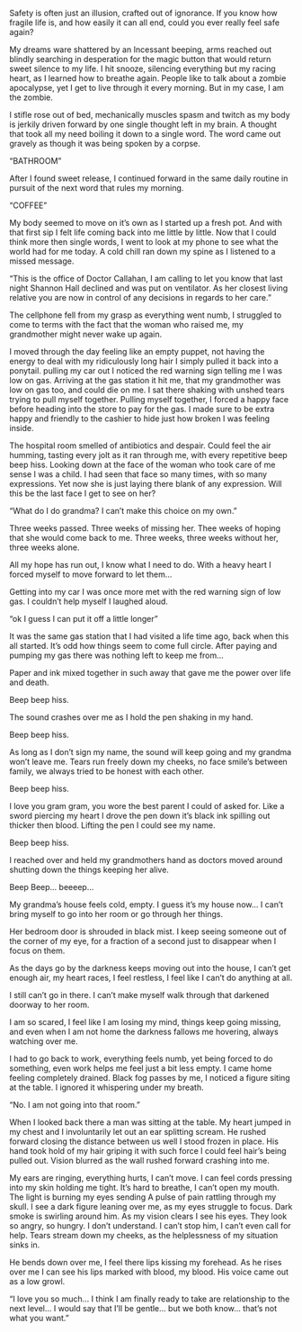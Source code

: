 
  Safety is often just an illusion, crafted out of ignorance.
  If you know how fragile life is, and how easily it can all end, could you ever really feel safe again?

  My dreams ware shattered by an Incessant beeping, arms reached out blindly searching in desperation for the magic button that would return sweet silence to my life.
    I hit snooze, silencing everything but my racing heart, as I learned how to breathe again.
  People like to talk about a zombie apocalypse, yet I get to live through it every morning.
  But in my case, I am the zombie.

  I stifle rose out of bed, mechanically muscles spasm and twitch as my body is jerkily driven forward by one single thought left in my brain. 
 A thought that took all my need boiling it down to a single word.
 The word came out gravely as though it was being spoken by a corpse.

“BATHROOM” 

  After I found sweet release, I continued forward in the same daily routine in pursuit of the next word that rules my morning.

  “COFFEE”

  My body seemed to move on it’s own as I started up a fresh pot.
  And with that first sip I felt life coming back into me little by little.
  Now that I could think more then single words, I went to look at my phone to see what the world had for me today.
  A cold chill ran down my spine as I listened to a missed message.

  “This is the office of Doctor Callahan, I am calling to let you know that last night Shannon Hall declined and was put on ventilator. As her closest living relative you are now in control of any decisions in regards to her care.”

  The cellphone fell from my grasp as everything went numb, I struggled to come to terms with the fact that the woman who raised me, my grandmother might never wake up again.

  I moved through the day feeling like an empty puppet,  not having the energy to deal with my ridiculously long hair I simply  pulled it back into a ponytail.
  pulling my car out I noticed the red warning sign telling me I was low on gas.
  Arriving at the  gas station it hit me, that my grandmother was low on gas too, and could die on me.
  I sat there shaking with unshed tears trying to pull myself together.
 Pulling myself together, I forced a happy face before heading into the store to pay for the gas.
 I made  sure to be extra happy and friendly to the cashier to hide just how broken I was feeling inside.
  
  The hospital room smelled of antibiotics and despair.
  Could feel the air humming, tasting every jolt as it ran through me, with every repetitive beep beep hiss.
  Looking down at the face of the woman who took care of me sense I was a child.
  I had seen that face so many times, with so many expressions.
  Yet now she is just laying there blank of any expression.
  Will this be the last face I get to see on her?

 “What do I do grandma? I can’t make this choice on my own.” 

 Three weeks passed.
 Three weeks of missing her.
 Thee weeks of hoping that she would come back to me.
  Three weeks, three weeks without her, three weeks alone.

  All my hope has run out, I know what I need to do.
  With a heavy heart I forced myself to move forward to let them…

  Getting into my car I was once more met with the red warning sign of low gas.
  I couldn’t help myself I laughed aloud.

 “ok I guess I can put it off a little longer”

  It was the same gas station that I had visited a life time ago, back when this all started.
  It’s odd how things seem to come full circle.
  After paying and pumping my gas there was nothing left to keep me from… 
 
 Paper and ink mixed together in such away that gave me the power over life and death. 

  Beep beep hiss.

 The sound crashes over me as I hold the pen shaking in my hand.

 Beep beep hiss.

 As long as I don’t sign my name, the sound will keep going and my grandma won’t leave me.
  Tears run freely down  my cheeks, no face smile’s between family, we always tried to be honest with each other.

 Beep beep hiss.

  I love you gram gram, you wore the best parent I could of asked for.
  Like a sword piercing my heart I drove the pen down it’s black ink spilling out thicker then blood.
  Lifting the pen I could see my name.

  Beep beep hiss.

  I reached over and held my grandmothers hand as doctors moved around shutting down the things keeping her alive.

 Beep Beep… beeeep…
  
  My grandma’s house feels cold, empty.
  I guess it’s my house now… I can’t bring myself to go into her room or go through her things.

  Her bedroom door is shrouded in black mist.
  I keep seeing someone out of the corner of my eye, for a fraction of a second just to disappear when I focus on them.

  As the days go by the darkness keeps moving out into the house, I can’t  get enough air, my heart races, I feel restless, I feel like I can’t do anything at all.

  I still can’t go in there.
  I can’t make myself walk through that  darkened doorway to her room.

  I am so scared, I feel like I am losing my mind, things keep going missing, and even when I am not home the darkness fallows me hovering, always watching over me.

   I had to go back to work, everything feels numb, yet being forced to do something, even work helps me feel just a bit less empty.
  I came home feeling completely drained.
 Black fog passes by me, I noticed a figure siting at the table.
  I ignored it whispering under my breath.

 “No. I am not going into that room.”

 When I looked back there a man was sitting at the table.
 My heart jumped in my chest and I involuntarily let out an ear splitting scream.
 He rushed forward closing the distance between us well I stood frozen in place. 
 His hand took hold of my hair griping it with such force I could feel hair’s being pulled out.
  Vision blurred as the wall rushed forward crashing into me.

  
 My ears are ringing, everything hurts, I can’t move.
  I can feel cords pressing into my skin holding me tight.
  It’s hard to breathe, I can’t open my mouth.
  The  light is burning my eyes sending A pulse of pain rattling through my skull.
  I see a dark figure leaning over me, as my eyes struggle to focus.
  Dark smoke is swirling around him.
  As my vision clears I see his eyes.
  They look so angry, so hungry.
  I don’t understand.
  I can’t stop him, I can’t even call for help.
  Tears stream down my cheeks, as the helplessness of my situation sinks in.
 
  He bends down over me, I feel there lips kissing my forehead.
  As he rises over me I can see his lips marked with blood, my blood.
  His voice came out as a low growl.

 “I love you so much… I think I am finally ready to take are relationship to the next level… I would say that I’ll be gentle... but we both know… that’s not what you want.”